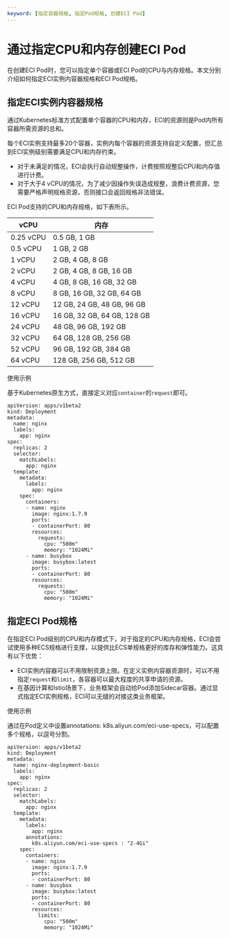 ```yaml
---
keyword: [指定容器规格, 指定Pod规格, 创建ECI Pod]
---
```


# 通过指定CPU和内存创建ECI Pod

在创建ECI Pod时，您可以指定单个容器或ECI Pod的CPU与内存规格。本文分别介绍如何指定ECI实例内容器规格和ECI Pod规格。

## 指定ECI实例内容器规格

通过Kubernetes标准方式配置单个容器的CPU和内存，ECI的资源则是Pod内所有容器所需资源的总和。

每个ECI实例支持最多20个容器，实例内每个容器的资源支持自定义配置，但汇总到ECI实例级别需要满足CPU和内存约束。

-   对于未满足的情况，ECI会执行自动规整操作，计费按照规整后CPU和内存值进行计费。
-   对于大于4 vCPU的情况，为了减少因操作失误造成规整，浪费计费资源，您需要严格声明规格资源，否则接口会返回规格非法错误。

ECI Pod支持的CPU和内存规格，如下表所示。

|vCPU|内存|
|----|--|
|0.25 vCPU|0.5 GB, 1 GB|
|0.5 vCPU|1 GB, 2 GB|
|1 vCPU|2 GB, 4 GB, 8 GB|
|2 vCPU|2 GB, 4 GB, 8 GB, 16 GB|
|4 vCPU|4 GB, 8 GB, 16 GB, 32 GB|
|8 vCPU|8 GB, 16 GB, 32 GB, 64 GB|
|12 vCPU|12 GB, 24 GB, 48 GB, 96 GB|
|16 vCPU|16 GB, 32 GB, 64 GB, 128 GB|
|24 vCPU|48 GB, 96 GB, 192 GB|
|32 vCPU|64 GB, 128 GB, 256 GB|
|52 vCPU|96 GB, 192 GB, 384 GB|
|64 vCPU|128 GB, 256 GB, 512 GB|

使用示例

基于Kubernetes原生方式，直接定义对应`container`的`request`即可。

```
apiVersion: apps/v1beta2
kind: Deployment
metadata:
  name: nginx
  labels:
    app: nginx
spec:
  replicas: 2
  selector:
    matchLabels:
      app: nginx
  template:
    metadata:
      labels:
        app: nginx
    spec:
      containers:
      - name: nginx
        image: nginx:1.7.9
        ports:
        - containerPort: 80
        resources:
          requests:
            cpu: "500m"
            memory: "1024Mi"
      - name: busybox
        image: busybox:latest
        ports:
        - containerPort: 80
        resources:
          requests:
            cpu: "500m"
            memory: "1024Mi"
```

## 指定ECI Pod规格

在指定ECI Pod级别的CPU和内存模式下，对于指定的CPU和内存规格，ECI会尝试使用多种ECS规格进行支撑，以提供比ECS单规格更好的库存和弹性能力。这具有以下优势：

-   ECI实例内容器可以不用限制资源上限。在定义实例内容器资源时，可以不用指定`request`和`limit`，各容器可以最大程度的共享申请的资源。
-   在基因计算和Istio场景下，业务框架会自动给Pod添加Sidecar容器。通过显式指定ECI实例规格，ECI可以无缝的对接这类业务框架。

使用示例

通过在Pod定义中设置annotations: k8s.aliyun.com/eci-use-specs，可以配置多个规格，以逗号分割。

```
apiVersion: apps/v1beta2
kind: Deployment
metadata:
  name: nginx-deployment-basic
  labels:
    app: nginx
spec:
  replicas: 2
  selector:
    matchLabels:
      app: nginx
  template:
    metadata:
      labels:
        app: nginx
      annotations:
        k8s.aliyun.com/eci-use-specs : "2-4Gi"
    spec:
      containers:
      - name: nginx
        image: nginx:1.7.9
        ports:
        - containerPort: 80
      - name: busybox
        image: busybox:latest
        ports:
        - containerPort: 80
        resources:
          limits:
            cpu: "500m"
            memory: "1024Mi"
```

